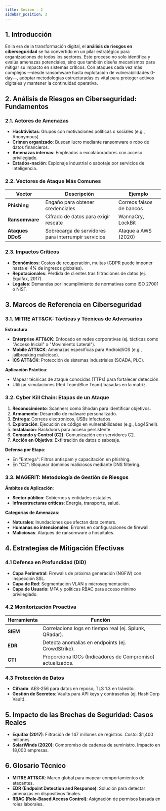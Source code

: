 ```yaml
---
title: Sesion - 2
sidebar_position: 3
---
```


## 1. Introducción

En la era de la transformación digital, el **análisis de riesgos en ciberseguridad** se ha convertido en un pilar estratégico para organizaciones de todos los sectores. Este proceso no solo identifica y evalúa amenazas potenciales, sino que también diseña mecanismos para mitigar su impacto en sistemas críticos. Con ataques cada vez más complejos —desde ransomware hasta explotación de vulnerabilidades 0-day—, adoptar metodologías estructuradas es vital para proteger activos digitales y mantener la continuidad operativa.

## 2. Análisis de Riesgos en Ciberseguridad: Fundamentos

### 2.1. Actores de Amenazas

- **Hacktivistas**: Grupos con motivaciones políticas o sociales (e.g., Anonymous).
- **Crimen organizado**: Buscan lucro mediante ransomware o robo de datos financieros.
- **Amenazas internas**: Empleados o excolaboradores con acceso privilegiado.
- **Estados-nación**: Espionaje industrial o sabotaje por servicios de inteligencia.

### 2.2. Vectores de Ataque Más Comunes

| Vector           | Descripción                                         | Ejemplo                  |
| ---------------- | --------------------------------------------------- | ------------------------ |
| **Phishing**     | Engaño para obtener credenciales                    | Correos falsos de bancos |
| **Ransomware**   | Cifrado de datos para exigir rescate                | WannaCry, LockBit        |
| **Ataques DDoS** | Sobrecarga de servidores para interrumpir servicios | Ataque a AWS (2020)      |

### 2.3. Impactos Críticos

- **Económicos**: Costos de recuperación, multas (GDPR puede imponer hasta el 4% de ingresos globales).
- **Reputacionales**: Pérdida de clientes tras filtraciones de datos (ej. Equifax, 2017).
- **Legales**: Demandas por incumplimiento de normativas como ISO 27001 o NIST.

## 3. Marcos de Referencia en Ciberseguridad

### 3.1. MITRE ATT&CK: Tácticas y Técnicas de Adversarios

**Estructura**:

- **Enterprise ATT&CK**: Enfocado en redes corporativas (ej. tácticas como "Acceso Inicial" o "Movimiento Lateral").
- **Mobile ATT&CK**: Amenazas específicas para Android/iOS (e.g., jailbreaking malicioso).
- **ICS ATT&CK**: Protección de sistemas industriales (SCADA, PLC).

**Aplicación Práctica**:

- Mapear técnicas de ataque conocidas (TTPs) para fortalecer detección.
- Utilizar simulaciones (Red Team/Blue Team) basadas en la matriz.

### 3.2. Cyber Kill Chain: Etapas de un Ataque

1. **Reconocimiento**: Scanners como Shodan para identificar objetivos.
2. **Armamento**: Desarrollo de malware personalizado.
3. **Entrega**: Correos electrónicos, USBs infectados.
4. **Explotación**: Ejecución de código en vulnerabilidades (e.g., Log4Shell).
5. **Instalación**: Backdoors para acceso persistente.
6. **Comando y Control (C2)**: Comunicación con servidores C2.
7. **Acción en Objetivo**: Exfiltración de datos o sabotaje.

**Defensa por Etapa**:

- En "Entrega": Filtros antispam y capacitación en phishing.
- En "C2": Bloquear dominios maliciosos mediante DNS filtering.

### 3.3. MAGERIT: Metodología de Gestión de Riesgos

**Ámbitos de Aplicación**:

- **Sector público**: Gobiernos y entidades estatales.
- **Infraestructuras críticas**: Energía, transporte, salud.

**Categorías de Amenazas**:

- **Naturales**: Inundaciones que afectan data centers.
- **Humanas no intencionales**: Errores en configuraciones de firewall.
- **Maliciosas**: Ataques de ransomware a hospitales.

## 4. Estrategias de Mitigación Efectivas

### 4.1 Defensa en Profundidad (DiD)

- **Capa Perimetral**: Firewalls de próxima generación (NGFW) con inspección SSL.
- **Capa de Red**: Segmentación VLAN y microsegmentación.
- **Capa de Usuario**: MFA y políticas RBAC para acceso mínimo privilegiado.

### 4.2 Monitorización Proactiva

| Herramienta | Función                                                    |
| ----------- | ---------------------------------------------------------- |
| **SIEM**    | Correlaciona logs en tiempo real (ej. Splunk, QRadar).     |
| **EDR**     | Detecta anomalías en endpoints (ej. CrowdStrike).          |
| **CTI**     | Proporciona IOCs (Indicadores de Compromiso) actualizados. |

### 4.3 Protección de Datos

- **Cifrado**: AES-256 para datos en reposo, TLS 1.3 en tránsito.
- **Gestión de Secretos**: Vaults para API keys y contraseñas (ej. HashiCorp Vault).

## 5. Impacto de las Brechas de Seguridad: Casos Reales

- **Equifax (2017)**: Filtración de 147 millones de registros. Costo: $1,400 millones.
- **SolarWinds (2020)**: Compromiso de cadenas de suministro. Impacto en 18,000 empresas.

## 6. Glosario Técnico

- **MITRE ATT&CK**: Marco global para mapear comportamientos de atacantes.
- **EDR (Endpoint Detection and Response)**: Solución para detectar amenazas en dispositivos finales.
- **RBAC (Role-Based Access Control)**: Asignación de permisos basada en roles laborales.
